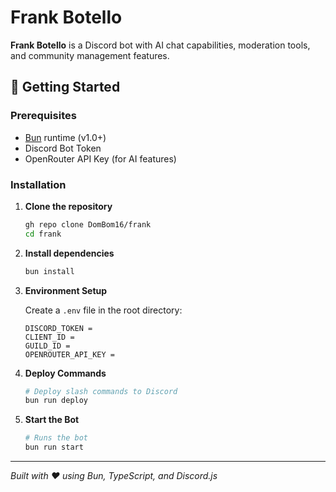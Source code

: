 # Frank Botello

**Frank Botello** is a Discord bot with AI chat capabilities, moderation tools, and community management features.

## 🚀 Getting Started

### Prerequisites

- [Bun](https://bun.sh/) runtime (v1.0+)
- Discord Bot Token
- OpenRouter API Key (for AI features)

### Installation

1. **Clone the repository**

   ```bash
   gh repo clone DomBom16/frank
   cd frank
   ```

2. **Install dependencies**

   ```bash
   bun install
   ```

3. **Environment Setup**

   Create a `.env` file in the root directory:

   ```env
   DISCORD_TOKEN =
   CLIENT_ID =
   GUILD_ID =
   OPENROUTER_API_KEY =
   ```

4. **Deploy Commands**

   ```bash
   # Deploy slash commands to Discord
   bun run deploy
   ```

5. **Start the Bot**
   ```bash
   # Runs the bot
   bun run start
   ```

---

_Built with ❤️ using Bun, TypeScript, and Discord.js_
